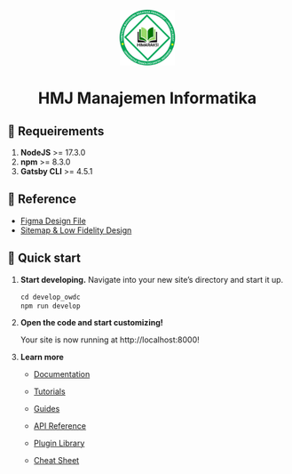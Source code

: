 <p align="center">
  <a href="hmjmi.gatsbyjs.io">
    <img alt="Gatsby" src="./src/images/logo/logo-HIMARAKSI.png" width="100" />
  </a>
</p>
<h1 align="center">
  HMJ Manajemen Informatika
</h1>

## 🧾 Requeirements

1.  **NodeJS** >= 17.3.0
2.  **npm** >= 8.3.0
3.  **Gatsby CLI** >= 4.5.1

## 🔱 Reference

- [Figma Design File](https://www.figma.com/file/vKfrVyDyX9CKPVYTm8CNZi/HMJ-MI?node-id=0%3A1)
- [Sitemap & Low Fidelity Design](https://www.figma.com/file/4al8DNly5ziDfxGVRapnhs/Untitled?node-id=0%3A1)

## 🚀 Quick start

1.  **Start developing.**
    Navigate into your new site’s directory and start it up.

    ```shell
    cd develop_owdc
    npm run develop
    ```

2.  **Open the code and start customizing!**

    Your site is now running at http://localhost:8000!

3.  **Learn more**

    - [Documentation](https://www.gatsbyjs.com/docs/?utm_source=starter&utm_medium=readme&utm_campaign=minimal-starter)

    - [Tutorials](https://www.gatsbyjs.com/tutorial/?utm_source=starter&utm_medium=readme&utm_campaign=minimal-starter)

    - [Guides](https://www.gatsbyjs.com/tutorial/?utm_source=starter&utm_medium=readme&utm_campaign=minimal-starter)

    - [API Reference](https://www.gatsbyjs.com/docs/api-reference/?utm_source=starter&utm_medium=readme&utm_campaign=minimal-starter)

    - [Plugin Library](https://www.gatsbyjs.com/plugins?utm_source=starter&utm_medium=readme&utm_campaign=minimal-starter)

    - [Cheat Sheet](https://www.gatsbyjs.com/docs/cheat-sheet/?utm_source=starter&utm_medium=readme&utm_campaign=minimal-starter)
